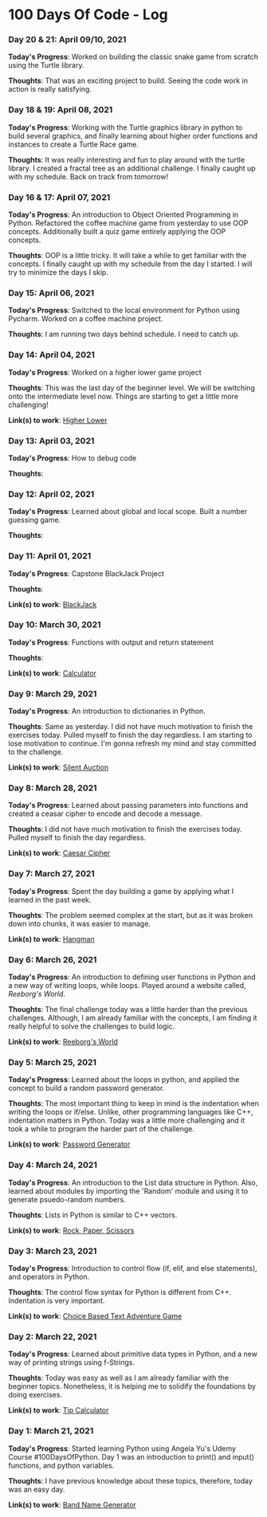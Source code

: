 # 100 Days Of Code - Log

### Day 20 & 21: April 09/10, 2021

**Today's Progress**: Worked on building the classic snake game from scratch using the Turtle library.

**Thoughts**: That was an exciting project to build. Seeing the code work in action is really satisfying.

### Day 18 & 19: April 08, 2021

**Today's Progress**: Working with the Turtle graphics library in python to build several graphics, and finally learning about higher order functions and instances to create a Turtle Race game.

**Thoughts**: It was really interesting and fun to play around with the turtle library. I created a fractal tree as an additional challenge. I finally caught up with my schedule. Back on track from tomorrow!

### Day 16 & 17: April 07, 2021

**Today's Progress**: An introduction to Object Oriented Programming in Python. Refactored the coffee machine game from yesterday to use OOP concepts. Additionally built a quiz game entirely applying the OOP concepts.

**Thoughts**: OOP is a little tricky. It will take a while to get familiar with the concepts. I finally caught up with my schedule from the day I started. I will try to minimize the days I skip.

### Day 15: April 06, 2021

**Today's Progress**: Switched to the local environment for Python using Pycharm. Worked on a coffee machine project.

**Thoughts**: I am running two days behind schedule. I need to catch up.

### Day 14: April 04, 2021

**Today's Progress**: Worked on a higher lower game project

**Thoughts**: This was the last day of the beginner level. We will be switching onto the intermediate level now. Things are starting to get a little more challenging!

**Link(s) to work**: [Higher Lower](https://replit.com/@HarshitSainiii/higher-lower)

### Day 13: April 03, 2021

**Today's Progress**: How to debug code

**Thoughts**:

### Day 12: April 02, 2021

**Today's Progress**: Learned about global and local scope. Built a number guessing game.

**Thoughts**:

### Day 11: April 01, 2021

**Today's Progress**: Capstone BlackJack Project

**Thoughts**:

**Link(s) to work**: [BlackJack](https://replit.com/@HarshitSainiii/blackjack-start)

### Day 10: March 30, 2021

**Today's Progress**: Functions with output and return statement

**Thoughts**:

**Link(s) to work**: [Calculator](https://replit.com/@HarshitSainiii/calculator-start)

### Day 9: March 29, 2021

**Today's Progress**: An introduction to dictionaries in Python.

**Thoughts**: Same as yesterday. I did not have much motivation to finish the exercises today. Pulled myself to finish the day regardless. I am starting to lose motivation to continue. I'm gonna refresh my mind and stay committed to the challenge.

**Link(s) to work**: [Silent Auction](https://replit.com/@HarshitSainiii/blind-auction)

### Day 8: March 28, 2021

**Today's Progress**: Learned about passing parameters into functions and created a ceasar cipher to encode and decode a message.

**Thoughts**: I did not have much motivation to finish the exercises today. Pulled myself to finish the day regardless.

**Link(s) to work**: [Caesar Cipher](https://replit.com/@HarshitSainiii/caesar-cipher)

### Day 7: March 27, 2021

**Today's Progress**: Spent the day building a game by applying what I learned in the past week.

**Thoughts**: The problem seemed complex at the start, but as it was broken down into chunks, it was easier to manage.

**Link(s) to work**: [Hangman](https://replit.com/@HarshitSainiii/Day-7-Hangman)

### Day 6: March 26, 2021

**Today's Progress**: An introduction to defining user functions in Python and a new way of writing loops, while loops. Played around a website called, _Reeborg's World_.

**Thoughts**: The final challenge today was a little harder than the previous challenges. Although, I am already familiar with the concepts, I am finding it really helpful to solve the challenges to build logic.

**Link(s) to work**: [Reeborg's World](https://reeborg.ca/reeborg.html?lang=en&mode=python&menu=worlds%2Fmenus%2Freeborg_intro_en.json&name=Maze&url=worlds%2Ftutorial_en%2Fmaze1.json)

### Day 5: March 25, 2021

**Today's Progress**: Learned about the loops in python, and applied the concept to build a random password generator.

**Thoughts**: The most important thing to keep in mind is the indentation when writing the loops or if/else. Unlike, other programming languages like C++, indentation matters in Python. Today was a little more challenging and it took a while to program the harder part of the challenge.

**Link(s) to work**: [Password Generator](https://replit.com/@HarshitSainiii/password-generator)

### Day 4: March 24, 2021

**Today's Progress**: An introduction to the List data structure in Python. Also, learned about modules by importing the 'Random' module and using it to generate psuedo-random numbers.

**Thoughts**: Lists in Python is similar to C++ vectors.

**Link(s) to work**: [Rock, Paper, Scissors](https://replit.com/@HarshitSainiii/rock-paper-scissors)

### Day 3: March 23, 2021

**Today's Progress**: Introduction to control flow (if, elif, and else statements), and operators in Python.

**Thoughts**: The control flow syntax for Python is different from C++. Indentation is very important.

**Link(s) to work**: [Choice Based Text Adventure Game](https://replit.com/@HarshitSainiii/treasure-island)

### Day 2: March 22, 2021

**Today's Progress**: Learned about primitive data types in Python, and a new way of printing strings using f-Strings.

**Thoughts**: Today was easy as well as I am already familiar with the beginner topics. Nonetheless, it is helping me to solidify the foundations by doing exercises.

**Link(s) to work**: [Tip Calculator](https://replit.com/@HarshitSainiii/tip-calculator)

### Day 1: March 21, 2021

**Today's Progress**: Started learning Python using Angela Yu's Udemy Course #100DaysOfPython. Day 1 was an introduction to print() and input() functions, and python variables.

**Thoughts**: I have previous knowledge about these topics, therefore, today was an easy day.

**Link(s) to work**: [Band Name Generator](https://replit.com/@HarshitSainiii/band-name-generator)

<!-- ### Day 0: February 30, 2016 (Example 1)
##### (delete me or comment me out)

**Today's Progress**: Fixed CSS, worked on canvas functionality for the app.

**Thoughts:** I really struggled with CSS, but, overall, I feel like I am slowly getting better at it. Canvas is still new for me, but I managed to figure out some basic functionality.

**Link to work:** [Calculator App](http://www.example.com)

### Day 0: February 30, 2016 (Example 2)
##### (delete me or comment me out)

**Today's Progress**: Fixed CSS, worked on canvas functionality for the app.

**Thoughts**: I really struggled with CSS, but, overall, I feel like I am slowly getting better at it. Canvas is still new for me, but I managed to figure out some basic functionality.

**Link(s) to work**: [Calculator App](http://www.example.com)


### Day 1: June 27, Monday

**Today's Progress**: I've gone through many exercises on FreeCodeCamp.

**Thoughts** I've recently started coding, and it's a great feeling when I finally solve an algorithm challenge after a lot of attempts and hours spent.

**Link(s) to work**

1. [Find the Longest Word in a String](https://www.freecodecamp.com/challenges/find-the-longest-word-in-a-string)
2. [Title Case a Sentence](https://www.freecodecamp.com/challenges/title-case-a-sentence)
-->
